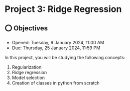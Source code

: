 # Project 3: Ridge Regression


## :o: Objectives

- Opened: Tuesday, 9 January 2024, 11:00 AM
- Due: Thursday, 25 January 2024, 11:59 PM

In this project, you will be studying the following concepts:

1. Regularization
1. Ridge regression
1. Model selection
1. Creation of classes in python from scratch

